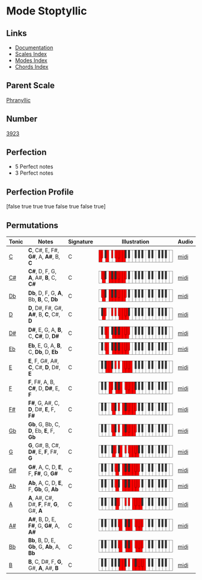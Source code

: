 # Mode Stoptyllic

## Links

- [Documentation](index.md)
- [Scales Index](Scales.md)
- [Modes Index](Modes.md)
- [Chords Index](Chords.md)

## Parent Scale

[Phranyllic](ScalePhranyllic.md)

## Number

[3923](https://ianring.com/musictheory/scales/3923)

## Perfection

- 5 Perfect notes
- 3 Perfect notes

## Perfection Profile

[false true true true false true false true]

## Permutations

| Tonic | Notes | Signature | Illustration | Audio |
|-------|-------|-----------|--------------|-------|
| [C](ModeCNaturalStoptyllic.md) | **C**, C#, E, F#, **G#**, A, **A#**, B, **C** | C | ![CNaturalStoptyllic](ModeCNaturalStoptyllic.png) | [midi](https://github.com/edipermadi/music/blob/main/docs/ModeCNaturalStoptyllic.mid?raw=true) |
| [C#](ModeCSharpStoptyllic.md) | **C#**, D, F, G, **A**, A#, **B**, C, **C#** | C | ![CSharpStoptyllic](ModeCSharpStoptyllic.png) | [midi](https://github.com/edipermadi/music/blob/main/docs/ModeCSharpStoptyllic.mid?raw=true) |
| [Db](ModeDFlatStoptyllic.md) | **Db**, D, F, G, **A**, Bb, **B**, C, **Db** | C | ![DFlatStoptyllic](ModeDFlatStoptyllic.png) | [midi](https://github.com/edipermadi/music/blob/main/docs/ModeDFlatStoptyllic.mid?raw=true) |
| [D](ModeDNaturalStoptyllic.md) | **D**, D#, F#, G#, **A#**, B, **C**, C#, **D** | C | ![DNaturalStoptyllic](ModeDNaturalStoptyllic.png) | [midi](https://github.com/edipermadi/music/blob/main/docs/ModeDNaturalStoptyllic.mid?raw=true) |
| [D#](ModeDSharpStoptyllic.md) | **D#**, E, G, A, **B**, C, **C#**, D, **D#** | C | ![DSharpStoptyllic](ModeDSharpStoptyllic.png) | [midi](https://github.com/edipermadi/music/blob/main/docs/ModeDSharpStoptyllic.mid?raw=true) |
| [Eb](ModeEFlatStoptyllic.md) | **Eb**, E, G, A, **B**, C, **Db**, D, **Eb** | C | ![EFlatStoptyllic](ModeEFlatStoptyllic.png) | [midi](https://github.com/edipermadi/music/blob/main/docs/ModeEFlatStoptyllic.mid?raw=true) |
| [E](ModeENaturalStoptyllic.md) | **E**, F, G#, A#, **C**, C#, **D**, D#, **E** | C | ![ENaturalStoptyllic](ModeENaturalStoptyllic.png) | [midi](https://github.com/edipermadi/music/blob/main/docs/ModeENaturalStoptyllic.mid?raw=true) |
| [F](ModeFNaturalStoptyllic.md) | **F**, F#, A, B, **C#**, D, **D#**, E, **F** | C | ![FNaturalStoptyllic](ModeFNaturalStoptyllic.png) | [midi](https://github.com/edipermadi/music/blob/main/docs/ModeFNaturalStoptyllic.mid?raw=true) |
| [F#](ModeFSharpStoptyllic.md) | **F#**, G, A#, C, **D**, D#, **E**, F, **F#** | C | ![FSharpStoptyllic](ModeFSharpStoptyllic.png) | [midi](https://github.com/edipermadi/music/blob/main/docs/ModeFSharpStoptyllic.mid?raw=true) |
| [Gb](ModeGFlatStoptyllic.md) | **Gb**, G, Bb, C, **D**, Eb, **E**, F, **Gb** | C | ![GFlatStoptyllic](ModeGFlatStoptyllic.png) | [midi](https://github.com/edipermadi/music/blob/main/docs/ModeGFlatStoptyllic.mid?raw=true) |
| [G](ModeGNaturalStoptyllic.md) | **G**, G#, B, C#, **D#**, E, **F**, F#, **G** | C | ![GNaturalStoptyllic](ModeGNaturalStoptyllic.png) | [midi](https://github.com/edipermadi/music/blob/main/docs/ModeGNaturalStoptyllic.mid?raw=true) |
| [G#](ModeGSharpStoptyllic.md) | **G#**, A, C, D, **E**, F, **F#**, G, **G#** | C | ![GSharpStoptyllic](ModeGSharpStoptyllic.png) | [midi](https://github.com/edipermadi/music/blob/main/docs/ModeGSharpStoptyllic.mid?raw=true) |
| [Ab](ModeAFlatStoptyllic.md) | **Ab**, A, C, D, **E**, F, **Gb**, G, **Ab** | C | ![AFlatStoptyllic](ModeAFlatStoptyllic.png) | [midi](https://github.com/edipermadi/music/blob/main/docs/ModeAFlatStoptyllic.mid?raw=true) |
| [A](ModeANaturalStoptyllic.md) | **A**, A#, C#, D#, **F**, F#, **G**, G#, **A** | C | ![ANaturalStoptyllic](ModeANaturalStoptyllic.png) | [midi](https://github.com/edipermadi/music/blob/main/docs/ModeANaturalStoptyllic.mid?raw=true) |
| [A#](ModeASharpStoptyllic.md) | **A#**, B, D, E, **F#**, G, **G#**, A, **A#** | C | ![ASharpStoptyllic](ModeASharpStoptyllic.png) | [midi](https://github.com/edipermadi/music/blob/main/docs/ModeASharpStoptyllic.mid?raw=true) |
| [Bb](ModeBFlatStoptyllic.md) | **Bb**, B, D, E, **Gb**, G, **Ab**, A, **Bb** | C | ![BFlatStoptyllic](ModeBFlatStoptyllic.png) | [midi](https://github.com/edipermadi/music/blob/main/docs/ModeBFlatStoptyllic.mid?raw=true) |
| [B](ModeBNaturalStoptyllic.md) | **B**, C, D#, F, **G**, G#, **A**, A#, **B** | C | ![BNaturalStoptyllic](ModeBNaturalStoptyllic.png) | [midi](https://github.com/edipermadi/music/blob/main/docs/ModeBNaturalStoptyllic.mid?raw=true) |
